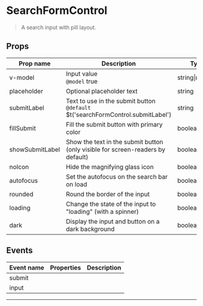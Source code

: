 # SearchFormControl

> A search input with pill layout.

## Props

| Prop name       | Description                                                                         | Type           | Values | Default |
| --------------- | ----------------------------------------------------------------------------------- | -------------- | ------ | ------- |
| v-model         | Input value<br/>`@model` true                                                       | string\|number | -      |         |
| placeholder     | Optional placeholder text                                                           | string         | -      |         |
| submitLabel     | Text to use in the submit button<br/>`@default` $t('searchFormControl.submitLabel') | string         | -      |         |
| fillSubmit      | Fill the submit button with primary color                                           | boolean        | -      |         |
| showSubmitLabel | Show the text in the submit button (only visible for screen-readers by default)     | boolean        | -      |         |
| noIcon          | Hide the magnifying glass icon                                                      | boolean        | -      |         |
| autofocus       | Set the autofocus on the search bar on load                                         | boolean        | -      | true    |
| rounded         | Round the border of the input                                                       | boolean        | -      | true    |
| loading         | Change the state of the input to "loading" (with a spinner)                         | boolean        | -      | false   |
| dark            | Display the input and button on a dark background                                   | boolean        | -      | false   |

## Events

| Event name | Properties | Description |
| ---------- | ---------- | ----------- |
| submit     |            |
| input      |            |

---
